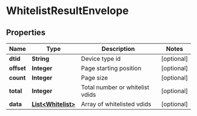 
# WhitelistResultEnvelope

## Properties
Name | Type | Description | Notes
------------ | ------------- | ------------- | -------------
**dtid** | **String** | Device type id |  [optional]
**offset** | **Integer** | Page starting position |  [optional]
**count** | **Integer** | Page size |  [optional]
**total** | **Integer** | Total number or whitelist vdids |  [optional]
**data** | [**List&lt;Whitelist&gt;**](Whitelist.md) | Array of whitelisted vdids |  [optional]



